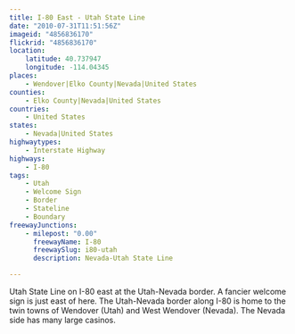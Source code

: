 ```yaml
---
title: I-80 East - Utah State Line
date: "2010-07-31T11:51:56Z"
imageid: "4856836170"
flickrid: "4856836170"
location:
    latitude: 40.737947
    longitude: -114.04345
places:
    - Wendover|Elko County|Nevada|United States
counties:
    - Elko County|Nevada|United States
countries:
    - United States
states:
    - Nevada|United States
highwaytypes:
    - Interstate Highway
highways:
    - I-80
tags:
    - Utah
    - Welcome Sign
    - Border
    - Stateline
    - Boundary
freewayJunctions:
    - milepost: "0.00"
      freewayName: I-80
      freewaySlug: i80-utah
      description: Nevada-Utah State Line

---
```

Utah State Line on I-80 east at the Utah-Nevada border.  A fancier welcome sign is just east of here.  The Utah-Nevada border along I-80 is home to the twin towns of Wendover (Utah) and West Wendover (Nevada).  The Nevada side has many large casinos.